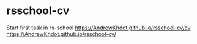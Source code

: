 # rsschool-cv
Start first task in rs-school
https://AndrewKhdot.github.io/rsschool-cv/cv
https://AndrewKhdot.github.io/rsschool-cv/
